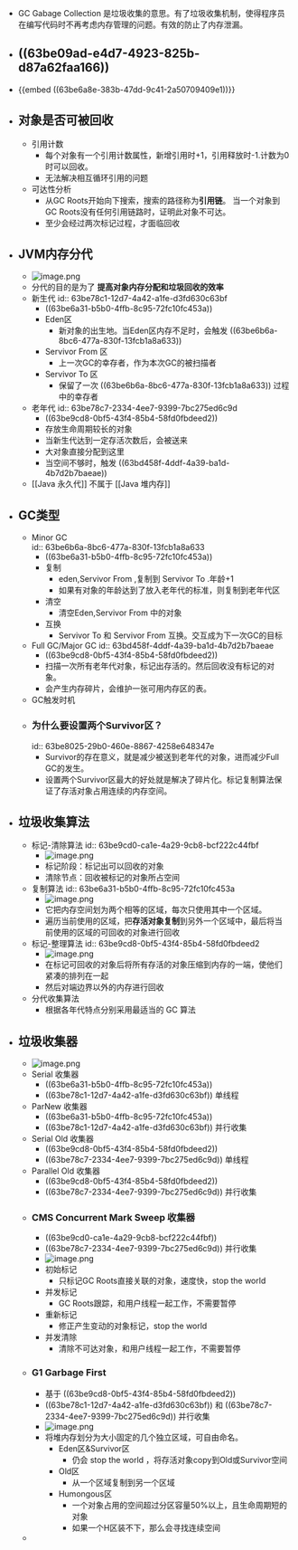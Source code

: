 - GC Gabage Collection 是垃圾收集的意思。有了垃圾收集机制，使得程序员在编写代码时不再考虑内存管理的问题。有效的防止了内存泄漏。
- ## ((63be09ad-e4d7-4923-825b-d87a62faa166))
- {{embed ((63be6a8e-383b-47dd-9c41-2a50709409e1))}}
- ## 对象是否可被回收
	- 引用计数
		- 每个对象有一个引用计数属性，新增引用时+1，引用释放时-1.计数为0时可以回收。
		- 无法解决相互循环引用的问题
	- 可达性分析
		- 从GC Roots开始向下搜索，搜索的路径称为**引用链**。 当一个对象到GC Roots没有任何引用链路时，证明此对象不可达。
		- 至少会经过两次标记过程，才面临回收
- ## JVM内存分代
	- ![image.png](../assets/image_1673427295443_0.png)
	- 分代的目的是为了 **提高对象内存分配和垃圾回收的效率**
	- 新生代 
	  id:: 63be78c1-12d7-4a42-a1fe-d3fd630c63bf
		- ((63be6a31-b5b0-4ffb-8c95-72fc10fc453a))
		- Eden区
			- 新对象的出生地。当Eden区内存不足时，会触发 ((63be6b6a-8bc6-477a-830f-13fcb1a8a633))
		- Servivor From 区
			- 上一次GC的幸存者，作为本次GC的被扫描者
		- Servivor To 区
			- 保留了一次 ((63be6b6a-8bc6-477a-830f-13fcb1a8a633)) 过程中的幸存者
	- 老年代
	  id:: 63be78c7-2334-4ee7-9399-7bc275ed6c9d
		- ((63be9cd8-0bf5-43f4-85b4-58fd0fbdeed2))
		- 存放生命周期较长的对象
		- 当新生代达到一定存活次数后，会被送来
		- 大对象直接分配到这里
		- 当空间不够时，触发 ((63bd458f-4ddf-4a39-ba1d-4b7d2b7baeae))
	- [[Java 永久代]] 不属于 [[Java 堆内存]]
- ## GC类型
	- Minor GC  
	  id:: 63be6b6a-8bc6-477a-830f-13fcb1a8a633
		- ((63be6a31-b5b0-4ffb-8c95-72fc10fc453a))
		- 复制
			- eden,Servivor From ,复制到 Servivor To .年龄+1
			- 如果有对象的年龄达到了放入老年代的标准，则复制到老年代区
		- 清空
			- 清空Eden,Servivor From 中的对象
		- 互换
			- Servivor To 和 Servivor From 互换。交互成为下一次GC的目标
	- Full GC/Major GC 
	  id:: 63bd458f-4ddf-4a39-ba1d-4b7d2b7baeae
		- ((63be9cd8-0bf5-43f4-85b4-58fd0fbdeed2))
		- 扫描一次所有老年代对象，标记出存活的。然后回收没有标记的对象。
		- 会产生内存碎片，会维护一张可用内存区的表。
	- GC触发时机
	- ### 为什么要设置两个Survivor区？
	  id:: 63be8025-29b0-460e-8867-4258e648347e
		- Survivor的存在意义，就是减少被送到老年代的对象，进而减少Full GC的发生。
		- 设置两个Survivor区最大的好处就是解决了碎片化。标记复制算法保证了存活对象占用连续的内存空间。
- ## 垃圾收集算法
	- 标记-清除算法
	  id:: 63be9cd0-ca1e-4a29-9cb8-bcf222c44fbf
		- ![image.png](../assets/image_1673436681708_0.png)
		- 标记阶段：标记出可以回收的对象
		- 清除节点：回收被标记的对象所占空间
	- 复制算法
	  id:: 63be6a31-b5b0-4ffb-8c95-72fc10fc453a
		- ![image.png](../assets/image_1673436733893_0.png)
		- 它把内存空间划为两个相等的区域，每次只使用其中一个区域。
		- 遍历当前使用的区域，把**存活对象复制**到另外一个区域中，最后将当前使用的区域的可回收的对象进行回收
	- 标记-整理算法
	  id:: 63be9cd8-0bf5-43f4-85b4-58fd0fbdeed2
		- ![image.png](../assets/image_1673436824548_0.png)
		- 在标记可回收的对象后将所有存活的对象压缩到内存的一端，使他们紧凑的排列在一起
		- 然后对端边界以外的内存进行回收
	- 分代收集算法
		- 根据各年代特点分别采用最适当的 GC 算法
- ## 垃圾收集器
	- ![image.png](../assets/image_1673436988885_0.png)
	- Serial 收集器
		- ((63be6a31-b5b0-4ffb-8c95-72fc10fc453a))
		- ((63be78c1-12d7-4a42-a1fe-d3fd630c63bf)) 单线程
	- ParNew 收集器
		- ((63be6a31-b5b0-4ffb-8c95-72fc10fc453a))
		- ((63be78c1-12d7-4a42-a1fe-d3fd630c63bf)) 并行收集
	- Serial Old 收集器
		- ((63be9cd8-0bf5-43f4-85b4-58fd0fbdeed2))
		- ((63be78c7-2334-4ee7-9399-7bc275ed6c9d)) 单线程
	- Parallel Old 收集器
		- ((63be9cd8-0bf5-43f4-85b4-58fd0fbdeed2))
		- ((63be78c7-2334-4ee7-9399-7bc275ed6c9d)) 并行收集
	- ### CMS Concurrent Mark Sweep 收集器
		- ((63be9cd0-ca1e-4a29-9cb8-bcf222c44fbf))
		- ((63be78c7-2334-4ee7-9399-7bc275ed6c9d)) 并行收集
		- ![image.png](../assets/image_1673437576260_0.png)
		- 初始标记
			- 只标记GC Roots直接关联的对象，速度快，stop the world
		- 并发标记
			- GC Roots跟踪，和用户线程一起工作，不需要暂停
		- 重新标记
			- 修正产生变动的对象标记，stop the world
		- 并发清除
			- 清除不可达对象，和用户线程一起工作，不需要暂停
	- ### G1 Garbage First
		- 基于 ((63be9cd8-0bf5-43f4-85b4-58fd0fbdeed2))
		- ((63be78c1-12d7-4a42-a1fe-d3fd630c63bf)) 和 ((63be78c7-2334-4ee7-9399-7bc275ed6c9d)) 并行收集
		- ![image.png](../assets/image_1673437789554_0.png)
		- 将堆内存划分为大小固定的几个独立区域，可自由命名。
			- Eden区&Survivor区
				- 仍会 stop the world ，将存活对象copy到Old或Survivor空间
			- Old区
				- 从一个区域复制到另一个区域
			- Humongous区
				- 一个对象占用的空间超过分区容量50%以上，且生命周期短的对象
				- 如果一个H区装不下，那么会寻找连续空间
	-